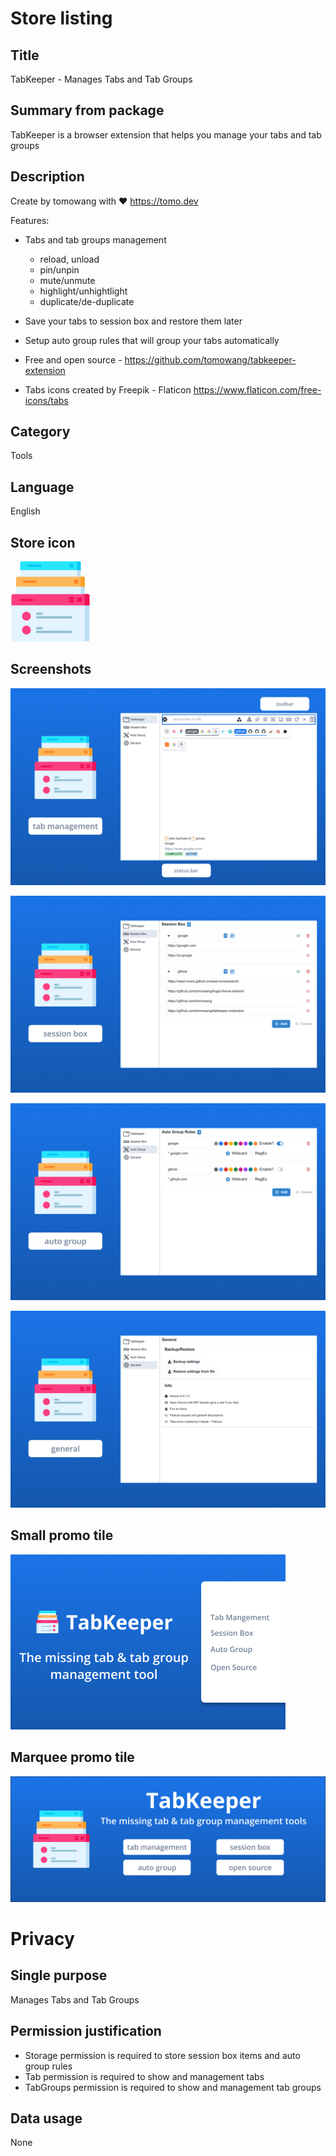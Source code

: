 # Store listing

## Title

TabKeeper - Manages Tabs and Tab Groups

## Summary from package

TabKeeper is a browser extension that helps you manage your tabs and tab groups

## Description

Create by tomowang with ❤️ <https://tomo.dev>

Features:

-   Tabs and tab groups management

    -   reload, unload
    -   pin/unpin
    -   mute/unmute
    -   highlight/unhightlight
    -   duplicate/de-duplicate

-   Save your tabs to session box and restore them later
-   Setup auto group rules that will group your tabs automatically
-   Free and open source - <https://github.com/tomowang/tabkeeper-extension>
-   Tabs icons created by Freepik - Flaticon <https://www.flaticon.com/free-icons/tabs>

## Category

Tools

## Language

English

## Store icon

![icon 128](../public/images/logo-128.png)

## Screenshots

![screenshot 1](./screenshot-1.png)

![screenshot 2](./screenshot-2.png)

![screenshot 3](./screenshot-3.png)

![screenshot 4](./screenshot-4.png)

## Small promo tile

![small promo tile](./promotional-small.png)

## Marquee promo tile

![marquee promo tile](./promotional-marquee.png)

# Privacy

## Single purpose

Manages Tabs and Tab Groups

## Permission justification

-   Storage permission is required to store session box items and auto group rules
-   Tab permission is required to show and management tabs
-   TabGroups permission is required to show and management tab groups

## Data usage

None
